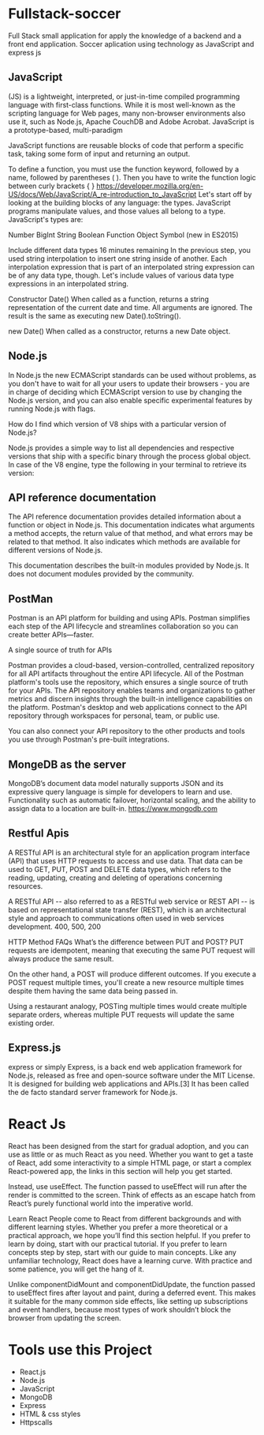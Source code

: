 # Fullstack-soccer
Full Stack small application for apply the knowledge of a backend and a front end application.
Soccer aplication using technology as JavaScript and express js 


## JavaScript 

 (JS) is a lightweight, interpreted, or just-in-time compiled programming language with first-class functions. While it is most well-known as the scripting language for Web pages, many non-browser environments also use it, such as Node.js, Apache CouchDB and Adobe Acrobat. JavaScript is a prototype-based, multi-paradigm

JavaScript functions are reusable blocks of code that perform a specific task, taking some form of input and returning an output.

To define a function, you must use the function keyword, followed by a name, followed by parentheses ( ). Then you have to write the function logic between curly brackets { }
https://developer.mozilla.org/en-US/docs/Web/JavaScript/A_re-introduction_to_JavaScript
Let's start off by looking at the building blocks of any language: the types. JavaScript programs manipulate values, and those values all belong to a type. JavaScript's types are:

Number
BigInt
String
Boolean
Function
Object
Symbol (new in ES2015)

Include different data types
16 minutes remaining
In the previous step, you used string interpolation to insert one string inside of another. Each interpolation expression that is part of an interpolated string expression can be of any data type, though. Let's include values of various data type expressions in an interpolated string.

Constructor
Date()
When called as a function, returns a string representation of the current date and time. All arguments are ignored. The result is the same as executing new Date().toString().

new Date()
When called as a constructor, returns a new Date object.

## Node.js 

In Node.js the new ECMAScript standards can be used without problems, as you don't have to wait for all your users to update their browsers - you are in charge of deciding which ECMAScript version to use by changing the Node.js version, and you can also enable specific experimental features by running Node.js with flags.

How do I find which version of V8 ships with a particular version of Node.js?

Node.js provides a simple way to list all dependencies and respective versions that ship with a specific binary through the process global object. In case of the V8 engine, type the following in your terminal to retrieve its version:

## API reference documentation
The API reference documentation provides detailed information about a function or object in Node.js. This documentation indicates what arguments a method accepts, the return value of that method, and what errors may be related to that method. It also indicates which methods are available for different versions of Node.js.

This documentation describes the built-in modules provided by Node.js. It does not document modules provided by the community.

## PostMan

Postman is an API platform for building and using APIs. Postman simplifies each step of the API lifecycle and streamlines collaboration so you can create better APIs—faster.

A single source of truth for APIs

Postman provides a cloud-based, version-controlled, centralized repository for all API artifacts throughout the entire API lifecycle. All of the Postman platform's tools use the repository, which ensures a single source of truth for your APIs. The API repository enables teams and organizations to gather metrics and discern insights through the built-in intelligence capabilities on the platform. Postman's desktop and web applications connect to the API repository through workspaces for personal, team, or public use.

You can also connect your API repository to the other products and tools you use through Postman's pre-built integrations.

## MongeDB as the server 

MongoDB’s document data model naturally supports JSON and its expressive query language is simple for developers to learn and use. Functionality such as automatic failover, horizontal scaling, and the ability to assign data to a location are built-in.
https://www.mongodb.com

## Restful Apis
A RESTful API is an architectural style for an application program interface (API) that uses HTTP requests to access and use data. That data can be used to GET, PUT, POST and DELETE data types, which refers to the reading, updating, creating and deleting of operations concerning resources.

A RESTful API -- also referred to as a RESTful web service or REST API -- is based on representational state transfer (REST), which is an architectural style and approach to communications often used in web services development.
400, 500, 200 

HTTP Method FAQs
What’s the difference between PUT and POST?
PUT requests are idempotent, meaning that executing the same PUT request will always produce the same result.

On the other hand, a POST will produce different outcomes. If you execute a POST request multiple times, you'll create a new resource multiple times despite them having the same data being passed in.

Using a restaurant analogy, POSTing multiple times would create multiple separate orders, whereas multiple PUT requests will update the same existing order.

## Express.js
express or simply Express, is a back end web application framework for Node.js, released as free and open-source software under the MIT License. It is designed for building web applications and APIs.[3] It has been called the de facto standard server framework for Node.js.


# React Js

React has been designed from the start for gradual adoption, and you can use as little or as much React as you need. Whether you want to get a taste of React, add some interactivity to a simple HTML page, or start a complex React-powered app, the links in this section will help you get started.

Instead, use useEffect. The function passed to useEffect will run after the render is committed to the screen. Think of effects as an escape hatch from React’s purely functional world into the imperative world.

Learn React
People come to React from different backgrounds and with different learning styles. Whether you prefer a more theoretical or a practical approach, we hope you’ll find this section helpful.
If you prefer to learn by doing, start with our practical tutorial.
If you prefer to learn concepts step by step, start with our guide to main concepts.
Like any unfamiliar technology, React does have a learning curve. With practice and some patience, you will get the hang of it.

Unlike componentDidMount and componentDidUpdate, the function passed to useEffect fires after layout and paint, during a deferred event. This makes it suitable for the many common side effects, like setting up subscriptions and event handlers, because most types of work shouldn’t block the browser from updating the screen.

# Tools use this Project

* React.js
* Node.js
* JavaScript
* MongoDB
* Express
* HTML & css styles
* Httpscalls

